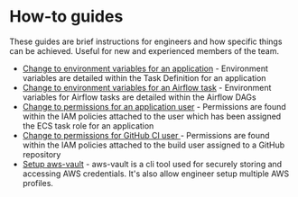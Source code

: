 # How-to guides

These guides are brief instructions for engineers and how specific things can be achieved. Useful for new and experienced members of the team.

* [Change to environment variables for an application](/architecture-and-infrastrucutre/infrastructure/how-to-guides/change-app-env-var) - Environment variables are detailed within the Task Definition for an application
* [Change to environment variables for an Airflow task](/architecture-and-infrastrucutre/infrastructure/how-to-guides/change-airflow-task-env-var) - Environment variables for Airflow tasks are detailed within the Airflow DAGs
* [Change to permissions for an application user](/architecture-and-infrastrucutre/infrastructure/how-to-guides/change-app-permissions) - Permissions are found within the IAM policies attached to the user which has been assigned the ECS task role for an application
* [Change to permissions for GitHub CI user
  ](/architecture-and-infrastrucutre/infrastructure/how-to-guides/change-github-ci-user) - Permissions are found within the IAM policies attached to the build user assigned to a GitHub repository
* [Setup aws-vault](/architecture-and-infrastrucutre/infrastructure/how-to-guides/setup-aws-vault) - aws-vault is a cli tool used for securely storing and accessing AWS credentials. It's also allow engineer setup multiple AWS profiles.